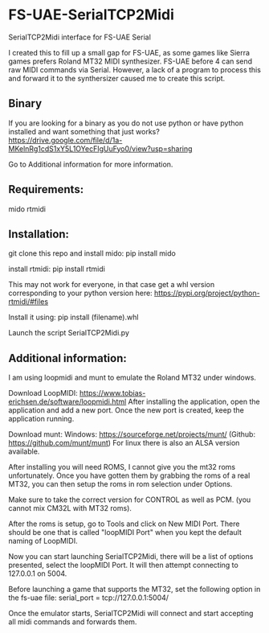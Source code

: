 # FS-UAE-SerialTCP2Midi
SerialTCP2Midi interface for FS-UAE Serial

I created this to fill up a small gap for FS-UAE, as some games like Sierra games prefers Roland MT32 MIDI synthesizer.
FS-UAE before 4 can send raw MIDI commands via Serial. However, a lack of a program to process this and forward it to the synthersizer caused me to create this script.

## Binary
If you are looking for a binary as you do not use python or have python installed and want something that just works?
https://drive.google.com/file/d/1a-MKelnRg1cdS1xY5L1OYecFIgUuFyo0/view?usp=sharing

Go to Additional information for more information.

## Requirements:
mido
rtmidi

## Installation:

git clone this repo and install mido:
pip install mido 

install rtmidi:
pip install rtmidi

This may not work for everyone, in that case get a whl version corresponding to your python version here:
https://pypi.org/project/python-rtmidi/#files

Install it using:
pip install (filename).whl

Launch the script SerialTCP2Midi.py

## Additional information:
I am using loopmidi and munt to emulate the Roland MT32 under windows.

Download LoopMIDI: https://www.tobias-erichsen.de/software/loopmidi.html
After installing the application, open the application and add a new port. Once the new port is created, keep the application running.

Download munt: 
Windows: https://sourceforge.net/projects/munt/ (Github: https://github.com/munt/munt)
For linux there is also an ALSA version available.

After installing you will need ROMS, I cannot give you the mt32 roms unfortunately. Once you have gotten them by grabbing the roms of a real MT32, you can then setup the roms in rom selection under Options.

Make sure to take the correct version for CONTROL as well as PCM. (you cannot mix CM32L with MT32 roms).

After the roms is setup, go to Tools and click on New MIDI Port. There should be one that is called "loopMIDI Port" when you kept the default naming of LoopMIDI.

Now you can start launching SerialTCP2Midi, there will be a list of options presented, select the loopMIDI Port. It will then attempt connecting to 127.0.0.1 on 5004. 

Before launching a game that supports the MT32, set the following option in the fs-uae file:
serial_port = tcp://127.0.0.1:5004/

Once the emulator starts, SerialTCP2Midi will connect and start accepting all midi commands and forwards them.
